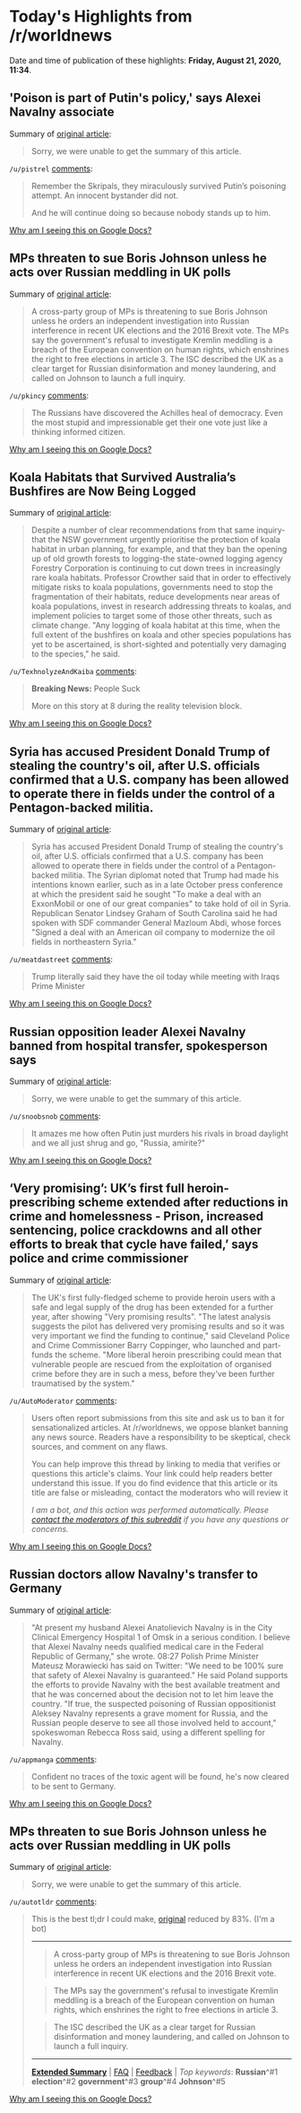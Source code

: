 # Today's Highlights from /r/worldnews

Date and time of publication of these highlights: **Friday, August 21, 2020, 11:34**.

## 'Poison is part of Putin's policy,' says Alexei Navalny associate

Summary of [original article](https://www.euronews.com/2020/08/21/poison-is-part-of-putin-s-policy-says-alexei-navalny-associate?utm_source=flipboard.com&utm_campaign=feeds_news&utm_medium=referral):

> Sorry, we were unable to get the summary of this article.

`/u/pistrel` [comments](https://www.reddit.com/r/worldnews/comments/idu8xd/poison_is_part_of_putins_policy_says_alexei/):

> Remember the Skripals, they miraculously survived Putin’s poisoning attempt. An innocent bystander did not. 
> 
> And he will continue doing so because nobody stands up to him.

[Why am I seeing this on Google Docs?](https://docs.google.com/document/d/1Dc6We63vOXIZsc0op-Bt4abqkYjXzOigalQqFxmvvbM/edit?usp=sharing)

## MPs threaten to sue Boris Johnson unless he acts over Russian meddling in UK polls

Summary of [original article](https://www.theguardian.com/politics/2020/aug/21/mps-threaten-to-sue-boris-johnson-unless-he-acts-over-russian-meddling-in-uk-polls):

> A cross-party group of MPs is threatening to sue Boris Johnson unless he orders an independent investigation into Russian interference in recent UK elections and the 2016 Brexit vote. The MPs say the government's refusal to investigate Kremlin meddling is a breach of the European convention on human rights, which enshrines the right to free elections in article 3. The ISC described the UK as a clear target for Russian disinformation and money laundering, and called on Johnson to launch a full inquiry.

`/u/pkincy` [comments](https://www.reddit.com/r/worldnews/comments/idwuz2/mps_threaten_to_sue_boris_johnson_unless_he_acts/):

> The Russians have discovered the Achilles heal of democracy.  Even the most stupid and impressionable get their one vote just like a thinking informed citizen.

[Why am I seeing this on Google Docs?](https://docs.google.com/document/d/1Dc6We63vOXIZsc0op-Bt4abqkYjXzOigalQqFxmvvbM/edit?usp=sharing)

## Koala Habitats that Survived Australia’s Bushfires are Now Being Logged

Summary of [original article](https://www.vice.com/en_us/article/xg8myn/koala-habitats-that-survived-australias-bushfires-are-now-being-logged):

> Despite a number of clear recommendations from that same inquiry-that the NSW government urgently prioritise the protection of koala habitat in urban planning, for example, and that they ban the opening up of old growth forests to logging-the state-owned logging agency Forestry Corporation is continuing to cut down trees in increasingly rare koala habitats. Professor Crowther said that in order to effectively mitigate risks to koala populations, governments need to stop the fragmentation of their habitats, reduce developments near areas of koala populations, invest in research addressing threats to koalas, and implement policies to target some of those other threats, such as climate change. "Any logging of koala habitat at this time, when the full extent of the bushfires on koala and other species populations has yet to be ascertained, is short-sighted and potentially very damaging to the species," he said.

`/u/TexhnolyzeAndKaiba` [comments](https://www.reddit.com/r/worldnews/comments/idwbzf/koala_habitats_that_survived_australias_bushfires/):

> **Breaking News:** People Suck
> 
> More on this story at 8 during the reality television block.

[Why am I seeing this on Google Docs?](https://docs.google.com/document/d/1Dc6We63vOXIZsc0op-Bt4abqkYjXzOigalQqFxmvvbM/edit?usp=sharing)

## Syria has accused President Donald Trump of stealing the country's oil, after U.S. officials confirmed that a U.S. company has been allowed to operate there in fields under the control of a Pentagon-backed militia.

Summary of [original article](https://www.newsweek.com/syria-trump-stealing-oil-us-confirms-deal-1526589):

> Syria has accused President Donald Trump of stealing the country's oil, after U.S. officials confirmed that a U.S. company has been allowed to operate there in fields under the control of a Pentagon-backed militia. The Syrian diplomat noted that Trump had made his intentions known earlier, such as in a late October press conference at which the president said he sought "To make a deal with an ExxonMobil or one of our great companies" to take hold of oil in Syria. Republican Senator Lindsey Graham of South Carolina said he had spoken with SDF commander General Mazloum Abdi, whose forces "Signed a deal with an American oil company to modernize the oil fields in northeastern Syria."

`/u/meatdastreet` [comments](https://www.reddit.com/r/worldnews/comments/idn4qo/syria_has_accused_president_donald_trump_of/):

> Trump literally said they have the oil today while meeting with Iraqs Prime Minister

[Why am I seeing this on Google Docs?](https://docs.google.com/document/d/1Dc6We63vOXIZsc0op-Bt4abqkYjXzOigalQqFxmvvbM/edit?usp=sharing)

## Russian opposition leader Alexei Navalny banned from hospital transfer, spokesperson says

Summary of [original article](https://www.abc.net.au/news/2020-08-21/russia-opposition-alexei-navalny-poisoned-banned-move-hospital/12584008):

> Sorry, we were unable to get the summary of this article.

`/u/snoobsnob` [comments](https://www.reddit.com/r/worldnews/comments/ids14u/russian_opposition_leader_alexei_navalny_banned/):

> It amazes me how often Putin just murders his rivals in broad daylight and we all just shrug and go, "Russia, amirite?"

[Why am I seeing this on Google Docs?](https://docs.google.com/document/d/1Dc6We63vOXIZsc0op-Bt4abqkYjXzOigalQqFxmvvbM/edit?usp=sharing)

## ‘Very promising’: UK’s first full heroin-prescribing scheme extended after reductions in crime and homelessness - Prison, increased sentencing, police crackdowns and all other efforts to break that cycle have failed,’ says police and crime commissioner

Summary of [original article](https://www.independent.co.uk/news/uk/home-news/heroin-prescription-treatment-middlesbrough-hat-results-crime-homelessness-drugs-a9680551.html):

> The UK's first fully-fledged scheme to provide heroin users with a safe and legal supply of the drug has been extended for a further year, after showing "Very promising results". "The latest analysis suggests the pilot has delivered very promising results and so it was very important we find the funding to continue," said Cleveland Police and Crime Commissioner Barry Coppinger, who launched and part-funds the scheme. "More liberal heroin prescribing could mean that vulnerable people are rescued from the exploitation of organised crime before they are in such a mess, before they've been further traumatised by the system."

`/u/AutoModerator` [comments](https://www.reddit.com/r/worldnews/comments/idtl0s/very_promising_uks_first_full_heroinprescribing/):

> Users often report submissions from this site and ask us to ban it for sensationalized articles. At /r/worldnews, we oppose blanket banning any news source. Readers have a responsibility to be skeptical, check sources, and comment on any flaws.
> 
> You can help improve this thread by linking to media that verifies or questions this article's claims. Your link could help readers better understand this issue. If you do find evidence that this article or its title are false or misleading, contact the moderators who will review it
> 
> *I am a bot, and this action was performed automatically. Please [contact the moderators of this subreddit](/message/compose/?to=/r/worldnews) if you have any questions or concerns.*

[Why am I seeing this on Google Docs?](https://docs.google.com/document/d/1Dc6We63vOXIZsc0op-Bt4abqkYjXzOigalQqFxmvvbM/edit?usp=sharing)

## Russian doctors allow Navalny's transfer to Germany

Summary of [original article](https://www.dw.com/en/alexei-navalny-poisoning-omsk-berlin/a-54645234):

> "At present my husband Alexei Anatolievich Navalny is in the City Clinical Emergency Hospital  1 of Omsk in a serious condition. I believe that Alexei Navalny needs qualified medical care in the Federal Republic of Germany," she wrote. 08:27 Polish Prime Minister Mateusz Morawiecki has said on Twitter: "We need to be 100% sure that safety of Alexei Navalny is guaranteed." He said Poland supports the efforts to provide Navalny with the best available treatment and that he was concerned about the decision not to let him leave the country. "If true, the suspected poisoning of Russian oppositionist Aleksey Navalny represents a grave moment for Russia, and the Russian people deserve to see all those involved held to account," spokeswoman Rebecca Ross said, using a different spelling for Navalny.

`/u/appmanga` [comments](https://www.reddit.com/r/worldnews/comments/idzlen/russian_doctors_allow_navalnys_transfer_to_germany/):

> Confident no traces of the toxic agent will be found, he's now cleared to be sent to Germany.

[Why am I seeing this on Google Docs?](https://docs.google.com/document/d/1Dc6We63vOXIZsc0op-Bt4abqkYjXzOigalQqFxmvvbM/edit?usp=sharing)

## MPs threaten to sue Boris Johnson unless he acts over Russian meddling in UK polls

Summary of [original article](https://www.theguardian.com/politics/2020/aug/21/mps-threaten-to-sue-boris-johnson-unless-he-acts-over-russian-meddling-in-uk-polls):

> Sorry, we were unable to get the summary of this article.

`/u/autotldr` [comments](https://www.reddit.com/r/worldnews/comments/idvxfz/mps_threaten_to_sue_boris_johnson_unless_he_acts/):

> This is the best tl;dr I could make, [original](https://www.theguardian.com/politics/2020/aug/21/mps-threaten-to-sue-boris-johnson-unless-he-acts-over-russian-meddling-in-uk-polls) reduced by 83%. (I'm a bot)
> *****
> > A cross-party group of MPs is threatening to sue Boris Johnson unless he orders an independent investigation into Russian interference in recent UK elections and the 2016 Brexit vote.
> 
> > The MPs say the government&#039;s refusal to investigate Kremlin meddling is a breach of the European convention on human rights, which enshrines the right to free elections in article 3.
> 
> > The ISC described the UK as a clear target for Russian disinformation and money laundering, and called on Johnson to launch a full inquiry.
> 
> 
> *****
> [**Extended Summary**](http://np.reddit.com/r/autotldr/comments/idwacq/mps_threaten_to_sue_boris_johnson_unless_he_acts/) | [FAQ](http://np.reddit.com/r/autotldr/comments/31b9fm/faq_autotldr_bot/ "Version 2.02, ~518314 tl;drs so far.") | [Feedback](http://np.reddit.com/message/compose?to=%23autotldr "PM's and comments are monitored, constructive feedback is welcome.") | *Top* *keywords*: **Russian**^#1 **election**^#2 **government**^#3 **group**^#4 **Johnson**^#5

[Why am I seeing this on Google Docs?](https://docs.google.com/document/d/1Dc6We63vOXIZsc0op-Bt4abqkYjXzOigalQqFxmvvbM/edit?usp=sharing)

